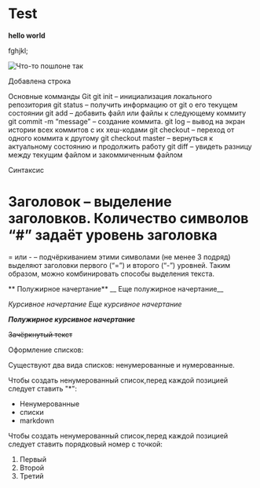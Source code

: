 # Test

**hello world**

fghjkl;

![Что-то пошлоне так](/1/2/1.png "Кошка")

Добавлена строка

Основные комманды Git
git init – инициализация локального репозитория
git status – получить информацию от git о его текущем состоянии
git add – добавить файл или файлы к следующему коммиту
git commit -m “message” – создание коммита.
git log – вывод на экран истории всех коммитов с их хеш-кодами
git checkout – переход от одного коммита к другому
git checkout master – вернуться к актуальному состоянию и продолжить работу
git diff – увидеть разницу между текущим файлом и закоммиченным файлом

Синтаксис
# Заголовок – выделение заголовков. Количество символов “#” задаёт уровень заголовка

= или - – подчёркиванием этими символами (не менее 3 подряд) выделяют заголовки  первого (“=”) и второго (“-”) уровней. Таким образом, можно комбинировать способы выделения текста.

** Полужирное начертание** 
__ Еще полужирное начертание__

*Курсивное начертание* 
_Еще курсивное начертание_

***Полужирное курсивное начертание***

~~Зачёркнутый текст~~

Оформление списков:

Существуют два вида списков: ненумерованные и нумерованные.

Чтобы создать ненумерованный список,перед каждой позицией следует ставить "*":
* Ненумерованные
* списки
* markdown

Чтобы создать ненумерованный список,перед каждой позицией следует ставить порядковый номер с точкой:
1. Первый
2. Второй 
3. Третий 